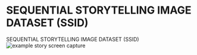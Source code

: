 # SEQUENTIAL STORYTELLING IMAGE DATASET (SSID)
SEQUENTIAL STORYTELLING IMAGE DATASET (SSID)
![example story screen capture](Image_Image.jpeg)
